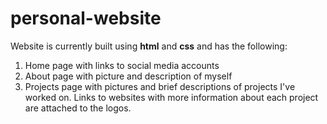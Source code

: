 # personal-website

Website is currently built using **html** and **css** and has the following:

1. Home page with links to social media accounts
2. About page with picture and description of myself
3. Projects page with pictures and brief descriptions of projects I've worked on. Links to websites with more information about each project are attached to the logos.
